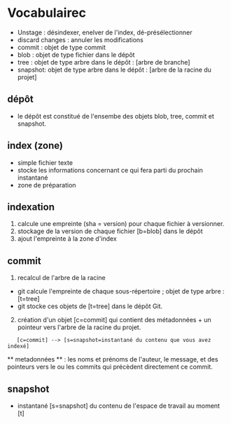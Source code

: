 # Vocabulairec
* Unstage : désindexer, enelver de l'index, dé-présélectionner
* discard changes : annuler les modifications
* commit : objet de type commit
* blob : objet de type fichier dans le dépôt	
* tree : objet de type arbre dans le dépôt : [arbre de branche]
* snapshot: objet de type arbre dans le dépôt : [arbre de la racine du projet]

## dépôt
* le dépôt est constitué de l'ensembe des objets blob, tree, commit et snapshot.

## index (zone)
* simple fichier texte
* stocke les informations concernant ce qui fera parti du prochain instantané
* zone de préparation

## indexation
1. calcule une empreinte (sha = version) pour chaque fichier à versionner. 
2. stockage de la version de chaque fichier [b=blob] dans le dépôt 
3. ajout l'empreinte à la zone d'index

## commit
1. recalcul de l'arbre de la racine 
* git calcule l'empreinte de chaque sous-répertoire ; objet de type arbre : [t=tree]
* git stocke ces objets de [t=tree] dans le dépôt Git.
2. création d'un objet [c=commit] qui contient des métadonnées + un pointeur vers l'arbre de la racine du projet.
````
   [c=commit] --> [s=snapshot=instantané du contenu que vous avez indexé]
````
** metadonnées ** : les noms et prénoms de l'auteur, le message, et des pointeurs vers le ou les commits qui précèdent directement ce commit.
  
## snapshot
* instantané [s=snapshot] du contenu de l'espace de travail au moment [t] 
